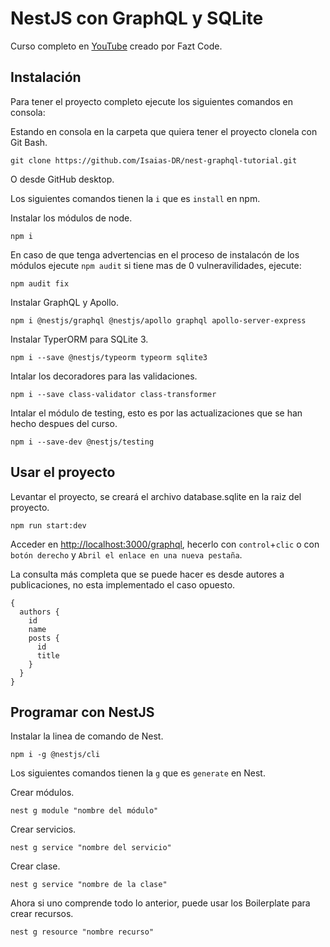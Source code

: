 # NestJS con GraphQL y SQLite

Curso completo en [YouTube](https://youtu.be/ms0WcT2MJg4 "YouTube") creado por Fazt Code.

## Instalación

Para tener el proyecto completo ejecute los siguientes comandos en consola:

Estando en consola en la carpeta que quiera tener el proyecto clonela con Git Bash.

```
git clone https://github.com/Isaias-DR/nest-graphql-tutorial.git
```

O desde GitHub desktop.

Los siguientes comandos tienen la `i` que es `install` en npm.

Instalar los módulos de node.

```
npm i
```

En caso de que tenga advertencias en el proceso de instalacón de los módulos ejecute `npm audit` si tiene mas de 0 vulneravilidades, ejecute:

```
npm audit fix
```

Instalar GraphQL y Apollo.

```
npm i @nestjs/graphql @nestjs/apollo graphql apollo-server-express
```

Instalar TyperORM para SQLite 3.

```
npm i --save @nestjs/typeorm typeorm sqlite3
```

Intalar los decoradores para las validaciones.

```
npm i --save class-validator class-transformer
```

Intalar el módulo de testing, esto es por las actualizaciones que se han hecho despues del curso.

```
npm i --save-dev @nestjs/testing
```

## Usar el proyecto

Levantar el proyecto, se creará el archivo database.sqlite en la raiz del proyecto.

```
npm run start:dev
```

Acceder en [http://localhost:3000/graphql](http://localhost:3000/graphql 'Enlace al proyecto'), hecerlo con `control`+`clic` o con `botón derecho` y `Abril el enlace en una nueva pestaña`.

La consulta más completa que se puede hacer es desde autores a publicaciones, no esta implementado el caso opuesto.

```
{
  authors {
    id
    name
    posts {
      id
      title
    }
  }
}
```

## Programar con NestJS

Instalar la linea de comando de Nest.

```
npm i -g @nestjs/cli
```

Los siguientes comandos tienen la `g` que es `generate` en Nest.

Crear módulos.

```
nest g module "nombre del módulo"
```

Crear servicios.

```
nest g service "nombre del servicio"
```

Crear clase.

```
nest g service "nombre de la clase"
```

Ahora si uno comprende todo lo anterior, puede usar los Boilerplate para crear recursos.

```
nest g resource "nombre recurso"
```